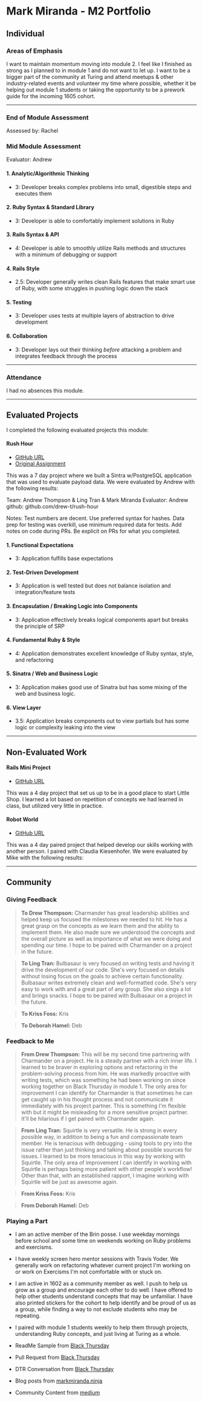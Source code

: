 # Mark Miranda - M2 Portfolio


## Individual

### Areas of Emphasis

I want to maintain momentum moving into module 2. I feel like I finished as strong as I planned to in module 1 and do not want to let up. I want to be a bigger part of the community at Turing and attend meetups & other industry-related events and volunteer my time where possible, whether it be helping out module 1 students or taking the opportunity to be a prework guide for the incoming 1605 cohort.

---
### End of Module Assessment

Assessed by: Rachel



### Mid Module Assessment

Evaluator: Andrew

#### 1. Analytic/Algorithmic Thinking

* 3: Developer breaks complex problems into small, digestible steps and executes them

#### 2. Ruby Syntax & Standard Library

* 3: Developer is able to comfortably implement solutions in Ruby

#### 3. Rails Syntax & API

* 4: Developer is able to smoothly utilize Rails methods and structures with a minimum of debugging or support

#### 4. Rails Style

* 2.5: Developer generally writes clean Rails features that make smart use of Ruby, with some struggles in pushing logic down the stack

#### 5. Testing

* 3: Developer uses tests at multiple layers of abstraction to drive development

#### 6. Collaboration

* 3: Developer lays out their thinking *before* attacking a problem and integrates feedback through the process

---
### Attendance
I had no absences this module.

---

## Evaluated Projects

I completed the following evaluated projects this module:

#### Rush Hour

* [GitHub URL](https://github.com/drew-t/rush-hour)
* [Original Assignment](https://github.com/turingschool/curriculum/blob/master/source/projects/rush_hour.md)

This was a 7 day project where we built a Sintra w/PostgreSQL application that was used to evaluate payload data. We were evaluated by Andrew with the following results:

Team: Andrew Thompson & Ling Tran & Mark Miranda Evaluator: Andrew github: github.com/drew-t/rush-hour

Notes: Test numbers are decent. Use preferred syntax for hashes. Data prep for testing was overkill, use minimum required data for tests. Add notes on code during PRs. Be explicit on PRs for what you completed.



#### 1. Functional Expectations
  * 3: Application fulfills base expectations

#### 2. Test-Driven Development
  * 3: Application is well tested but does not balance isolation and integration/feature tests

#### 3. Encapsulation / Breaking Logic into Components
  * 3: Application effectively breaks logical components apart but breaks the principle of SRP

#### 4. Fundamental Ruby & Style
  * 4: Application demonstrates excellent knowledge of Ruby syntax, style, and refactoring

#### 5. Sinatra / Web and Business Logic
  * 3: Application makes good use of Sinatra but has some mixing of the web and business logic.

#### 6. View Layer
  * 3.5: Application breaks components out to view partials but has some logic or complexity leaking into the view

---
## Non-Evaluated Work

#### Rails Mini Project

* [GitHub URL](https://github.com/notmarkmiranda/rails-mini-project)

This was a 4 day project that set us up to be in a good place to start Little Shop. I learned a lot based on repetition of concepts we had learned in class, but utilized very little in practice.

#### Robot World

* [GitHub URL](https://github.com/notmarkmiranda/robot_world)

This was a 4 day paired project that helped develop our skills working with another person. I paired with Claudia Kiesenhofer. We were evaluated by Mike with the following results:


___
## Community

### Giving Feedback


>**To Drew Thompson:** Charmander has great leadership abilities and helped keep us focused the milestones we needed to hit. He has a great grasp on the concepts as we learn them and the ability to implement them. He also made sure we understood the concepts and the overall picture as well as importance of what we were doing and spending our time. I hope to be paired with Charmander on a project in the future.

>**To Ling Tran:** Bulbasaur is very focused on writing tests and having it drive the development of our code. She's very focused on details without losing focus on the goals to achieve certain functionality. Bulbasaur writes extremely clean and well-formatted code. She's very easy to work with and a great part of any group. She also sings a lot and brings snacks. I hope to be paired with Bulbasaur on a project in the future.

>**To Kriss Foss:** Kris

>**To Deborah Hamel:** Deb



### Feedback to Me

>**From Drew Thompson:** This will be my second time partnering with Charmander on a project. He is a steady partner with a rich inner life. I learned to be braver in exploring options and refactoring in the problem-solving process from him. He was markedly proactive with writing tests, which was something he had been working on since working together on Black Thursday in module 1. The only area for improvement I can identify for Charmander is that sometimes he can get caught up in his thought process and not communicate it immediately with his project partner. This is something I'm flexible with but it might be misleading for a more sensitive project partner. It'll be hilarious if I get paired with Charmander again.

>**From Ling Tran:** Squirtle is very versatile. He is strong in every possible way, in addition to being a fun and compassionate team member. He is tenacious with debugging - using tools to pry into the issue rather than just thinking and talking about possible sources for issues. I learned to be more tenacious in this way by working with Squirtle. The only area of improvement I can identify in working with Squirtle is perhaps being more patient with other people's workflow! Other than that, with an established rapport, I imagine working with Squirtle will be just as awesome again.

>**From Kriss Foss:** Kris

>**From Deborah Hamel:** Deb

### Playing a Part
* I am an active member of the Brin posse. I use weekday mornings before school and some time on weekends working on Ruby problems and exercisms.

* I have weekly screen hero mentor sessions with Travis Yoder. We generally work on refactoring whatever current project I'm working on or work on Exercisms I'm not comfortable with or stuck on.


* I am active in 1602 as a community member as well. I push to help us grow as a group and encourage each other to do well. I have offered to help other students understand concepts that may be unfamiliar. I have also printed stickers for the cohort to help identify and be proud of us as a group, while finding a way to not exclude students who may be repeating.

* I paired with module 1 students weekly to help them through projects, understanding Ruby concepts, and just living at Turing as a whole.

* ReadMe Sample from [Black Thursday](https://github.com/notmarkmiranda/black_thursday/blob/master/README.md)

* Pull Request from [Black Thursday](https://github.com/notmarkmiranda/black_thursday/pull/17)

* DTR Conversation from [Black Thursday](https://github.com/notmarkmiranda/black_thursday/blob/master/dtr.markdown)

* Blog posts from [markmiranda.ninja](http://www.markmiranda.ninja)

* Community Content from [medium](http://www.medium.com/)

